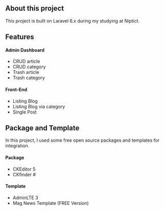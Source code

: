## About this project
This project is built on Laravel 6.x during my studying at Niptict.

## Features
#### Admin Dashboard
- CRUD article
- CRUD category
- Trash article
- Trash category
#### Front-End
- Listing Blog
- Listing Blog via category
- Single Post

## Package and Template
In this project, I used some free open source packages and templates for integration.
#### Package
- CKEditor 5
- CKfinder #

#### Template
- AdminLTE 3
- Mag News Template (FREE Version)
